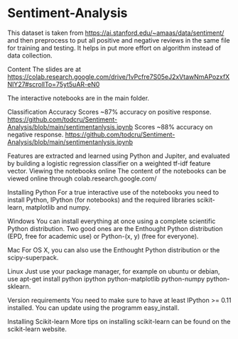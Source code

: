 # Sentiment-Analysis

This dataset is taken from https://ai.stanford.edu/~amaas/data/sentiment/ and then preprocess to put all positive and negative reviews in the same file for training and testing. It helps in put more effort on algorithm instead of data collection.

Content
The slides are at https://colab.research.google.com/drive/1vPcfre7S05eJ2xVtawNmAPozxfXNIY27#scrollTo=75yt5uAR-eN0

The interactive notebooks are in the main folder.

Classification Accuracy
Scores ~87% accuracy on positive response.
https://github.com/todcru/Sentiment-Analysis/blob/main/sentimentanlysis.ipynb
Scores ~88% accuracy on negative response.
https://github.com/todcru/Sentiment-Analysis/blob/main/sentimentanlysis.ipynb

Features are extracted and learned using Python and Jupiter, and evaluated by building a logistic regression classifier on a weighted tf-idf feature vector.
Viewing the notebooks online
The content of the notebooks can be viewed online through colab.research.google.com/

Installing Python
For a true interactive use of the notebooks you need to install Python, IPython (for notebooks) and the required libraries scikit-learn, matplotlib and numpy.

Windows
You can install everything at once using a complete scientific Python distribution. Two good ones are the Enthought Python distribution (EPD, free for academic use) or Python-(x, y) (free for everyone).

Mac
For OS X, you can also use the Enthought Python distribution or the scipy-superpack.

Linux
Just use your package manager, for example on ubuntu or debian, use apt-get install python ipython python-matplotlib python-numpy python-sklearn.

Version requirements
You need to make sure to have at least IPython >= 0.11 installed. You can update using the programm easy_install.

Installing Scikit-learn
More tips on installing scikit-learn can be found on the scikit-learn website.
